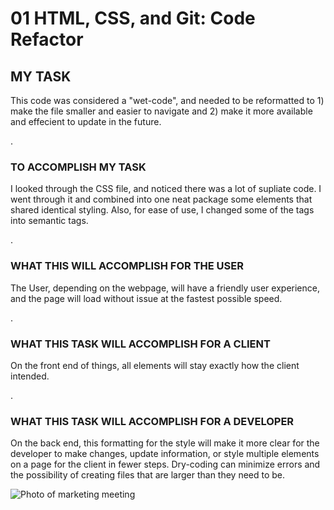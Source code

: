 # 01 HTML, CSS, and Git: Code Refactor

## MY TASK

This code was considered a "wet-code", and needed to be reformatted to 1) make the file smaller and easier to navigate and 2) make it more available and effecient to update in the future.

.

### TO ACCOMPLISH MY TASK

I looked through the CSS file, and noticed there was a lot of supliate code. I went through it and combined into one neat package some elements that shared identical styling. Also, for ease of use, I changed some of the tags into semantic tags.

.

### WHAT THIS WILL ACCOMPLISH FOR THE USER

The User, depending on the webpage, will have a friendly user experience, and the page will load without issue at the fastest possible speed.

.

### WHAT THIS TASK WILL ACCOMPLISH FOR A CLIENT

On the front end of things, all elements will stay exactly how the client intended.

.

### WHAT THIS TASK WILL ACCOMPLISH FOR A DEVELOPER

On the back end, this formatting for the style will make it more clear for the developer to make changes, update information, or style multiple elements on a page for the client in fewer steps. Dry-coding can minimize errors and the possibility of creating files that are larger than they need to be.

![Photo of marketing meeting](assets\images\digital-marketing-meeting.jpg)
